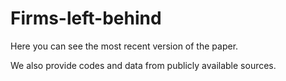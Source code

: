 # Firms-left-behind


Here you can see the most recent version of the paper. 

We also provide codes and data from publicly available sources. 
